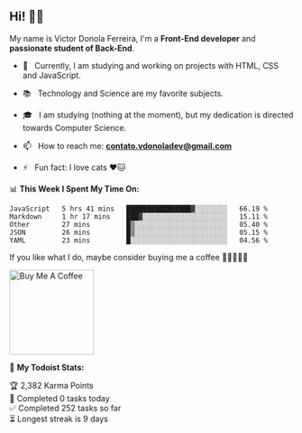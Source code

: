 <h2 align="left">Hi! 👋🏻</h2>  

<p align="left">
	My name is Victor Donola Ferreira, I'm a <strong>Front-End developer</strong> and <strong>passionate student of Back-End</strong>.
</p>

- 🔭 &nbsp; Currently, I am studying and working on projects with HTML, CSS and JavaScript.

- :books: &nbsp; Technology and Science are my favorite subjects.

- 🎓 &nbsp; I am studying (nothing at the moment), but my dedication is directed towards Computer Science.

- 📫 &nbsp; How to reach me: **contato.vdonoladev@gmail.com**

- ⚡️ &nbsp; Fun fact: I love cats ❤️🐱

📊 **This Week I Spent My Time On:**
<!--START_SECTION:waka-->
```text
JavaScript   5 hrs 41 mins   ████████████████▓░░░░░░░░   66.19 % 
Markdown     1 hr 17 mins    ███▓░░░░░░░░░░░░░░░░░░░░░   15.11 % 
Other        27 mins         █▒░░░░░░░░░░░░░░░░░░░░░░░   05.40 % 
JSON         26 mins         █▒░░░░░░░░░░░░░░░░░░░░░░░   05.15 % 
YAML         23 mins         █░░░░░░░░░░░░░░░░░░░░░░░░   04.56 % 
```
<!--END_SECTION:waka-->

If you like what I do, maybe consider buying me a coffee 🥺👉🏻👈🏻

<a href="https://www.buymeacoffee.com/xuxuti" target="_blank"><img src="https://cdn.buymeacoffee.com/buttons/v2/default-red.png" alt="Buy Me A Coffee" width="150" ></a>

🚧 **My Todoist Stats:**
<!-- TODO-IST:START -->
🏆  2,382 Karma Points           
🌸  Completed 0 tasks today           
✅  Completed 252 tasks so far           
⏳  Longest streak is 9 days
<!-- TODO-IST:END -->
